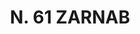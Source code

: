 ---
title: "N. 61 ZARNAB"
plant-name: "N. 61"
plant-number: "061"
plant-xml: "/assets/xml/plant061.xml"
plant-img1: "/assets/img/plant061_verso.jpg"
plant-img2: "/assets/img/plant061.jpg"
plant-title: "N. 61 ZARNAB"
plant-taxon-link: ""
plant-taxon-link: ""
layout: single-xml
---